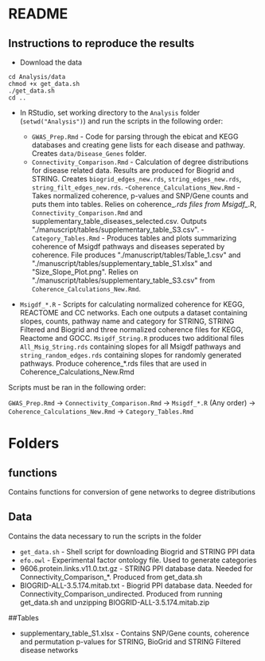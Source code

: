 # README

## Instructions to reproduce the results

- Download the data 
````
cd Analysis/data
chmod +x get_data.sh
./get_data.sh
cd ..
````

- In RStudio, set working directory to the `Analysis` folder (`setwd("Analysis")`) and run the scripts in the following order:
    - `GWAS_Prep.Rmd` - Code for parsing through the ebicat and KEGG databases and creating gene lists for each disease and pathway. Creates `data/Disease_Genes` folder. 
    - `Connectivity_Comparison.Rmd` - Calculation of degree distributions for disease related data. Results are produced for Biogrid and STRING. Creates `biogrid_edges_new.rds`, `string_edges_new.rds`, `string_filt_edges_new.rds`.
    -`Coherence_Calculations_New.Rmd` - Takes normalized coherence, p-values and SNP/Gene counts and puts them into tables. Relies on coherence_*.rds files from Msigdf_*.R, `Connectivity_Comparison.Rmd` and supplementary_table_diseases_selected.csv. Outputs "./manuscript/tables/supplementary_table_S3.csv".
    -`Category_Tables.Rmd` - Produces tables and plots summarizing coherence of Msigdf pathways and diseases seperated by coherence. File produces "./manuscript/tables/Table_1.csv" and "./manuscript/tables/supplementary_table_S1.xlsx" and "Size_Slope_Plot.png". Relies on "./manuscript/tables/supplementary_table_S3.csv" from `Coherence_Calculations_New.Rmd`.

- `Msigdf_*.R` - Scripts for calculating normalized coherence for KEGG, REACTOME and CC networks. Each one outputs a dataset containing slopes, counts, pathway name and category for STRING, STRING Filtered and Biogrid and three normalized coherence files for KEGG, Reactome and GOCC. `Msigdf_String.R` produces two additional files `All_Msig_String.rds` containing slopes for all Msigdf pathways and `string_random_edges.rds` containing slopes for randomly generated pathways. Produce coherence_*.rds files that are used in Coherence_Calculations_New.Rmd

Scripts must be ran in the following order:

`GWAS_Prep.Rmd` -> `Connectivity_Comparison.Rmd` -> `Msigdf_*.R` (Any order) -> `Coherence_Calculations_New.Rmd` -> `Category_Tables.Rmd`

# Folders

## functions
Contains functions for conversion of gene networks to degree distributions

## Data
Contains the data necessary to run the scripts in the folder

- `get_data.sh` - Shell script for downloading Biogrid and STRING PPI data
- `efo.owl` - Experimental factor ontology file. Used to generate categories
- 9606.protein.links.v11.0.txt.gz - STRING PPI database data. Needed for Connectivity_Comparison_*. Produced from get_data.sh
- BIOGRID-ALL-3.5.174.mitab.txt - Biogrid PPI database data. Needed for Connectivity_Comparison_undirected. Produced from running get_data.sh and unzipping BIOGRID-ALL-3.5.174.mitab.zip

##Tables

- supplementary_table_S1.xlsx - Contains SNP/Gene counts, coherence and permutation p-values for STRING, BioGrid and STRING Filtered disease networks




